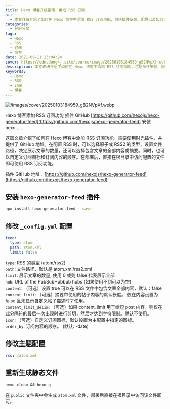```yaml
---
title: Hexo 博客升级指南：集成 RSS 订阅
ai:
  - 本文详细介绍了如何在 Hexo 博客中添加 RSS 订阅功能，包括插件安装、配置以及如何自定义订阅内容。
categories:
  - 经验分享
tags:
  - Hexo
  - RSS
  - 订阅
  - 博客
date: 2021-06-11 23:04:24
cover: https://cdn.dong4j.site/source/image/20250103184959_gB2NVpXf.webp
description: 本文详细介绍了如何在 Hexo 博客中添加 RSS 订阅功能，包括插件安装、配置以及如何自定义订阅内容。
keywords:
  - Hexo
  - RSS
  - 订阅
  - 博客
---
```


![/images/cover/20250103184959_gB2NVpXf.webp](https://cdn.dong4j.site/source/image/20250103184959_gB2NVpXf.webp)

Hexo 博客添加 RSS 订阅功能 插件 GitHub [https://github.com/hexojs/hexo-generator-feed](https://github.com/hexojs/hexo-generator-feed) 安装 hexo......

这篇文章介绍了如何在 Hexo 博客中添加 RSS 订阅功能。需要使用时光插件，并提供了 GitHub 地址。在配置 RSS 时，可以选择原子或 RSS2 的类型，设置文件路径，决定展示文章的数量，还可以选择包含文章的全部内容或摘要。同时，也可以自定义订阅图标和订阅内容的顺序。在部署后，直接在根目录中访问配置的文件即可使用 RSS 订阅功能。

插件 GitHub 地址：[https://github.com/hexojs/hexo-generator-feed](https://github.com/hexojs/hexo-generator-feed)

## 安装 `hexo-generator-feed` 插件

```bash
npm install hexo-generator-feed --save
```

## 修改 `_config.yml` 配置

```yaml
feed:
  type: atom
  path: atom.xml
  limit: false
```

`type`: RSS 的类型 (atom/rss2)  
`path`: 文件路径，默认是 atom.xml/rss2.xml  
`limit`: 展示文章的数量, 使用 0 或则 false 代表展示全部  
`hub`: URL of the PubSubHubbub hubs (如果使用不到可以为空)  
`content`: （可选）设置 true 可以在 RSS 文件中包含文章全部内容，默认：false  
`content_limit`: （可选）摘要中使用的帖子内容的默认长度。 仅在内容设置为 false 且未显示自定义帖子描述时才使用。  
`content_limit_delim`: （可选）如果 content_limit 用于缩短 post 内容，则仅在此分隔符的最后一次出现时进行剪切，然后才达到字符限制。默认不使用。  
`icon`: （可选）自定义订阅图标，默认设置为主配置中指定的图标。  
`order_by`: 订阅内容的顺序。 (默认: -date)

## 修改主题配置

```yaml
rss: /atom.xml
```

## 重新生成静态文件

```bash
hexo clean && hexo g
```

在 `public` 文件夹中会生成 `atom.xml` 文件，部署后直接在根目录中访问该文件即可。
